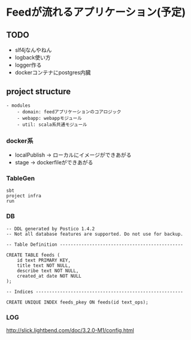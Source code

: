 # Feedが流れるアプリケーション(予定)

## TODO
- slf4jなんやねん
- logback使い方
- logger作る
- dockerコンテナにpostgres内臓


## project structure

```
- modules
    - domain: feedアプリケーションのコアロジック
    - webapp: webappモジュール
    - util: scala系共通モジュール
```

### docker系

- localPublish -> ローカルにイメージができあがる
- stage -> dockerfileができあがる


### TableGen
```
sbt
project infra
run
```

### DB

```
-- DDL generated by Postico 1.4.2
-- Not all database features are supported. Do not use for backup.

-- Table Definition ----------------------------------------------

CREATE TABLE feeds (
    id text PRIMARY KEY,
    title text NOT NULL,
    describe text NOT NULL,
    created_at date NOT NULL
);

-- Indices -------------------------------------------------------

CREATE UNIQUE INDEX feeds_pkey ON feeds(id text_ops);

```

### LOG
http://slick.lightbend.com/doc/3.2.0-M1/config.html